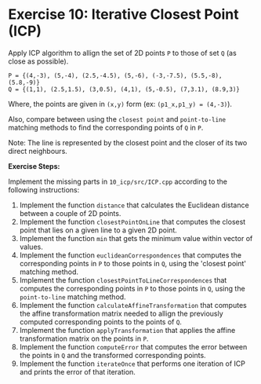 # Exercise 10: Iterative Closest Point (ICP)

Apply ICP algorithm to allign the set of 2D points `P` to those of set `Q` (as close as possible).
```
P = {(4,-3), (5,-4), (2.5,-4.5), (5,-6), (-3,-7.5), (5.5,-8), (5.8,-9)}
Q = {(1,1), (2.5,1.5), (3,0.5), (4,1), (5,-0.5), (7,3.1), (8.9,3)}
```
Where, the points are given in `(x,y)` form (ex: `(p1_x,p1_y) = (4,-3)`).

Also, compare between using the `closest point` and `point-to-line` matching methods to find the corresponding points of `Q` in `P`.

Note: The line is represented by the closest point and the closer of its two direct neighbours.

**Exercise Steps:**

Implement the missing parts in `10_icp/src/ICP.cpp` according to the following instructions:
1. Implement the function `distance` that calculates the Euclidean distance between a couple of 2D points.
2. Implement the function `closestPointOnLine` that computes the closest point that lies on a given line to a given 2D point.
3. Implement the function `min` that gets the minimum value within vector of values.
4. Implement the function `euclideanCorrespondences` that computes the corresponding points in `P` to those 
points in `Q`, using the 'closest point' matching method.
5. Implement the function `closestPointToLineCorrespondences` that computes the corresponding points in `P` to those points in `Q`, 
using the `point-to-line` matching method.
6. Implement the function `calculateAffineTransformation` that computes the affine transformation matrix needed to 
allign the previously computed corresponding points to the points of `Q`.
7. Implement the function `applyTransformation` that applies the affine transformation matrix on the points in `P`.
8. Implement the function `computeError` that computes the error between the points in `Q` and the transformed corresponding points.
9. Implement the function `iterateOnce` that performs one iteration of ICP and prints the error of that iteration.
